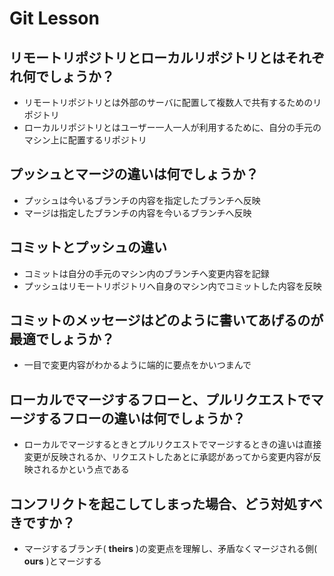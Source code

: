 # Git Lesson

## リモートリポジトリとローカルリポジトリとはそれぞれ何でしょうか？
- リモートリポジトリとは外部のサーバに配置して複数人で共有するためのリポジトリ
- ローカルリポジトリとはユーザー一人一人が利用するために、自分の手元のマシン上に配置するリポジトリ


## プッシュとマージの違いは何でしょうか？
- プッシュは今いるブランチの内容を指定したブランチへ反映
- マージは指定したブランチの内容を今いるブランチへ反映


## コミットとプッシュの違い
- コミットは自分の手元のマシン内のブランチへ変更内容を記録
- プッシュはリモートリポジトリへ自身のマシン内でコミットした内容を反映

## コミットのメッセージはどのように書いてあげるのが最適でしょうか？
- 一目で変更内容がわかるように端的に要点をかいつまんで


## ローカルでマージするフローと、プルリクエストでマージするフローの違いは何でしょうか？
- ローカルでマージするときとプルリクエストでマージするときの違いは直接変更が反映されるか、リクエストしたあとに承認があってから変更内容が反映されるかという点である

## コンフリクトを起こしてしまった場合、どう対処すべきですか？

- マージするブランチ( **theirs** )の変更点を理解し、矛盾なくマージされる側( **ours** )とマージする